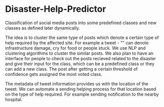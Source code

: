 # Disaster-Help-Predictor

Classification of social media posts into some predefined classes and new classes as defined later dynamically.

The idea is to cluster the same type of posts which denote a certain type of help required by the affected site. For example a tweet - "" can denote infrastructure damage, cry for food or people stuck. We use NLP and clustering algorithms to cluster the similar posts. We also plan to have an interface for people to check out the posts recieved related to the disaster and give their input for the class, which can be a predefined class or they can add a new class. The post after getting a certain threshold of confidence gets assigned the most voted class.

The metadata of tweet information provides us with the location of the tweet. We can automate a sending helping process for that location based on the type of help required. For example sending notification to the nearby hospital. 
